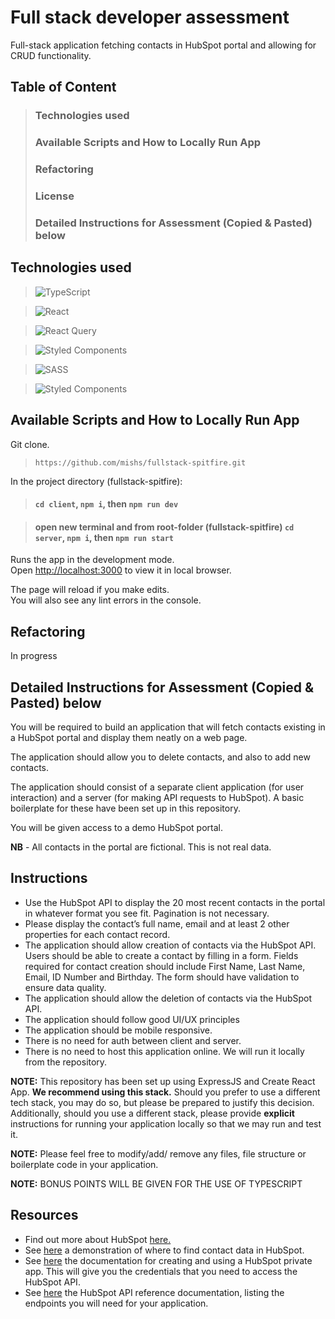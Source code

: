 # Full stack developer assessment
Full-stack application fetching contacts in HubSpot portal and allowing for CRUD functionality.

## Table of Content
> ### Technologies used
> ### Available Scripts and How to Locally Run App
> ### Refactoring
> ### License
> ### Detailed Instructions for Assessment (Copied & Pasted) below
    
    
## Technologies used

> ![TypeScript](https://img.shields.io/badge/typescript-%23007ACC.svg?style=for-the-badge&logo=typescript&logoColor=white)

> ![React](https://img.shields.io/badge/react-%2320232a.svg?style=for-the-badge&logo=react&logoColor=%2361DAFB) 

> ![React Query](https://img.shields.io/badge/-React%20Query-FF4154?style=for-the-badge&logo=react%20query&logoColor=white)

> <img alt="Styled Components" src="https://shields.io/badge/Material-UI-3178C6?logo=Material-UI&logoColor=FFF&style=flat-square"/>

> <img alt="SASS" src="https://img.shields.io/badge/formik%20-hotpink.svg?&style=for-the-badge&logo=formik&logoColor=white"/>

> <img alt="Styled Components" src="https://img.shields.io/badge/styled--components-DB7093?style=for-the-badge&logo=styled-components&logoColor=white"/> 


## Available Scripts and How to Locally Run App

Git clone.
> ```https://github.com/mishs/fullstack-spitfire.git```


In the project directory (fullstack-spitfire):

>   #### `cd client`, `npm i`, then `npm run dev`

>   #### open new terminal and from root-folder (fullstack-spitfire) `cd server`, `npm i`, then `npm run start`

Runs the app in the development mode.\
Open [http://localhost:3000](http://localhost:3000) to view it in local browser.

The page will reload if you make edits.\
You will also see any lint errors in the console.


## Refactoring
In progress


## Detailed Instructions for Assessment (Copied & Pasted) below

You will be required to build an application that will fetch contacts existing in a HubSpot portal and display them neatly on a web page.

The application should allow you to delete contacts, and also to add new contacts.

The application should consist of a separate client application (for user interaction) and a server (for making API requests to HubSpot). A basic boilerplate for these have been set up in this repository.

You will be given access to a demo HubSpot portal.

**NB** - All contacts in the portal are fictional. This is not real data.

## Instructions

- Use the HubSpot API to display the 20 most recent contacts in the portal in whatever format you see fit. Pagination is not necessary.
- Please display the contact’s full name, email and at least 2 other properties for each contact record.
- The application should allow creation of contacts via the HubSpot API. Users should be able to create a contact by filling in a form. Fields required for contact creation should include First Name, Last Name, Email, ID Number and Birthday. The form should have validation to ensure data quality.
- The application should allow the deletion of contacts via the HubSpot API.
- The application should follow good UI/UX principles
- The application should be mobile responsive.
- There is no need for auth between client and server.
- There is no need to host this application online. We will run it locally from the repository.

**NOTE:** This repository has been set up using ExpressJS and Create React App. **We recommend using this stack.** Should you prefer to use a different tech stack, you may do so, but please be prepared to justify this decision. Additionally, should you use a different stack, please provide **explicit** instructions for running your application locally so that we may run and test it.

**NOTE:** Please feel free to modify/add/ remove any files, file structure or boilerplate code in your application.

**NOTE:** BONUS POINTS WILL BE GIVEN FOR THE USE OF TYPESCRIPT

## Resources

- Find out more about HubSpot [here.](https://www.hubspot.com/)
- See [here](https://share.vidyard.com/watch/j25JPpN8TitttgZiXy7Ynu?) a demonstration of where to find contact data in HubSpot.
- See [here](https://developers.hubspot.com/docs/api/private-apps) the documentation for creating and using a HubSpot private app. This will give you the credentials that you need to access the HubSpot API.
- See [here](https://developers.hubspot.com/docs/api/overview) the HubSpot API reference documentation, listing the endpoints you will need for your application.
